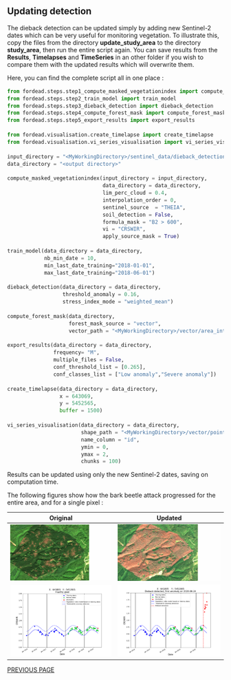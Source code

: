 ## Updating detection

The dieback detection can be updated simply by adding new Sentinel-2 dates which can be very useful for monitoring vegetation. To illustrate this, copy the files from the directory **update_study_area** to the directory **study_area**, then run the entire script again.
You can save results from the **Results**, **Timelapses** and **TimeSeries** in an other folder if you wish to compare them with the updated results which will overwrite them.

Here, you can find the complete script all in one place :
```python
from fordead.steps.step1_compute_masked_vegetationindex import compute_masked_vegetationindex
from fordead.steps.step2_train_model import train_model
from fordead.steps.step3_dieback_detection import dieback_detection
from fordead.steps.step4_compute_forest_mask import compute_forest_mask
from fordead.steps.step5_export_results import export_results

from fordead.visualisation.create_timelapse import create_timelapse
from fordead.visualisation.vi_series_visualisation import vi_series_visualisation

input_directory = "<MyWorkingDirectory>/sentinel_data/dieback_detection_tutorial/study_area"
data_directory = "<output directory>"

compute_masked_vegetationindex(input_directory = input_directory, 
                               data_directory = data_directory, 
                               lim_perc_cloud = 0.4, 
                               interpolation_order = 0, 
                               sentinel_source  = "THEIA", 
                               soil_detection = False, 
                               formula_mask = "B2 > 600", 
                               vi = "CRSWIR", 
                               apply_source_mask = True)

train_model(data_directory = data_directory, 
            nb_min_date = 10, 
            min_last_date_training="2018-01-01", 
            max_last_date_training="2018-06-01")

dieback_detection(data_directory = data_directory, 
                  threshold_anomaly = 0.16,
				  stress_index_mode = "weighted_mean")
				  
compute_forest_mask(data_directory, 
                    forest_mask_source = "vector", 
                    vector_path = "<MyWorkingDirectory>/vector/area_interest.shp")

export_results(data_directory = data_directory, 
               frequency= "M", 
               multiple_files = False, 
			   conf_threshold_list = [0.265],
			   conf_classes_list = ["Low anomaly","Severe anomaly"])

create_timelapse(data_directory = data_directory, 
                 x = 643069, 
                 y = 5452565, 
                 buffer = 1500)

vi_series_visualisation(data_directory = data_directory, 
                        shape_path = "<MyWorkingDirectory>/vector/points_for_graphs.shp", 
                        name_column = "id", 
                        ymin = 0, 
                        ymax = 2, 
                        chunks = 100)
```

Results can be updated using only the new Sentinel-2 dates, saving on computation time. 

The following figures show how the bark beetle attack progressed for the entire area, and for a single pixel :

Original | Updated
:-------------------------:|:-------------------------:
![gif_results_original](Figures/gif_results_original.gif "gif_results_original") | ![gif_results_updated](Figures/gif_results_updated.gif "gif_results_updated")
![graph_healthy](Figures/graph_healthy.png "graph_healthy") | ![graph_updated](Figures/graph_updated.png "graph_updated")

[PREVIOUS PAGE](https://fordead.gitlab.io/fordead_package/docs/Tutorials/Dieback_Detection/07_create_graphs)